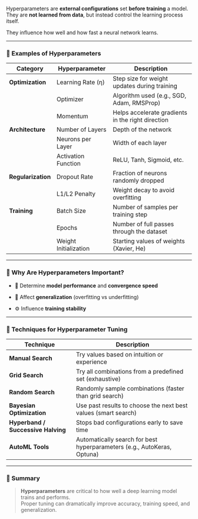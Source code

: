Hyperparameters are **external configurations** set **before training** a model. They are **not learned from data**, but instead control the learning process itself.

They influence how well and how fast a neural network learns.

---

### 🔹 Examples of Hyperparameters

|Category|Hyperparameter|Description|
|---|---|---|
|**Optimization**|Learning Rate (η)|Step size for weight updates during training|
||Optimizer|Algorithm used (e.g., SGD, Adam, RMSProp)|
||Momentum|Helps accelerate gradients in the right direction|
|**Architecture**|Number of Layers|Depth of the network|
||Neurons per Layer|Width of each layer|
||Activation Function|ReLU, Tanh, Sigmoid, etc.|
|**Regularization**|Dropout Rate|Fraction of neurons randomly dropped|
||L1/L2 Penalty|Weight decay to avoid overfitting|
|**Training**|Batch Size|Number of samples per training step|
||Epochs|Number of full passes through the dataset|
||Weight Initialization|Starting values of weights (Xavier, He)|

---

### 🔹 Why Are Hyperparameters Important?

- 🎯 Determine **model performance** and **convergence speed**
    
- 🧠 Affect **generalization** (overfitting vs underfitting)
    
- ⚙️ Influence **training stability**
    

---

### 🔹 Techniques for Hyperparameter Tuning

|Technique|Description|
|---|---|
|**Manual Search**|Try values based on intuition or experience|
|**Grid Search**|Try all combinations from a predefined set (exhaustive)|
|**Random Search**|Randomly sample combinations (faster than grid search)|
|**Bayesian Optimization**|Use past results to choose the next best values (smart search)|
|**Hyperband / Successive Halving**|Stops bad configurations early to save time|
|**AutoML Tools**|Automatically search for best hyperparameters (e.g., AutoKeras, Optuna)|

---

### 🔹 Summary

> **Hyperparameters** are critical to how well a deep learning model trains and performs.  
> Proper tuning can dramatically improve accuracy, training speed, and generalization.